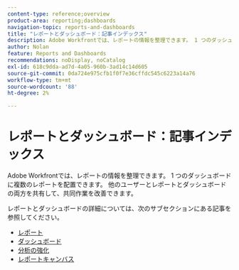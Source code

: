 ```yaml
---
content-type: reference;overview
product-area: reporting;dashboards
navigation-topic: reports-and-dashboards
title: "レポートとダッシュボード：記事インデックス"
description: Adobe Workfrontでは、レポートの情報を整理できます。 1 つのダッシュボードに複数のレポートを配置できます。 他のユーザーとレポートとダッシュボードの両方を共有して、共同作業を改善できます。
author: Nolan
feature: Reports and Dashboards
recommendations: noDisplay, noCatalog
exl-id: 618c9dda-ad7d-4a05-960b-3ad14c14d605
source-git-commit: 0da724e975cfb1f0f7e36cffdc545c6223a14a76
workflow-type: tm+mt
source-wordcount: '88'
ht-degree: 2%

---
```



# レポートとダッシュボード：記事インデックス

<!--Audited: 01/2024-->

Adobe Workfrontでは、レポートの情報を整理できます。 1 つのダッシュボードに複数のレポートを配置できます。 他のユーザーとレポートとダッシュボードの両方を共有して、共同作業を改善できます。

レポートとダッシュボードの詳細については、次のサブセクションにある記事を参照してください。

* [レポート](../reports-and-dashboards/reports/reports-overview.md)
* [ダッシュボード](../reports-and-dashboards/dashboards/dashboards-overview.md)
* [分析の強化](../enhanced-analytics/enhanced-analytics.md)
* [レポートキャンバス](../reports-and-dashboards/reporting-canvas/reporting-canvas.md)
